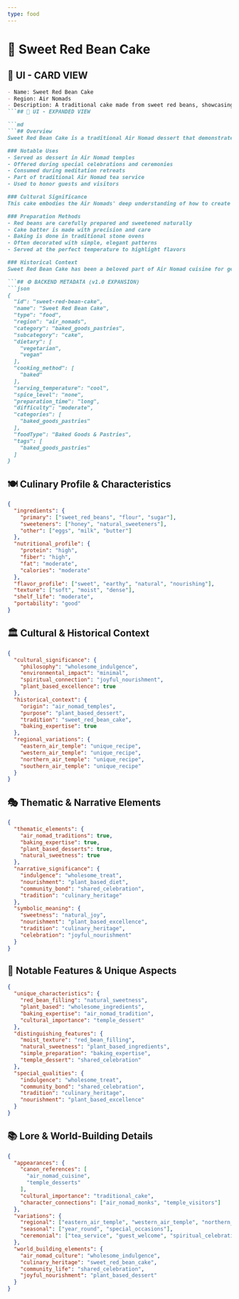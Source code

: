 ```yaml
---
type: food
---
```


# 🍰 Sweet Red Bean Cake

## 🎴 UI - CARD VIEW

```md
- Name: Sweet Red Bean Cake
- Region: Air Nomads
- Description: A traditional cake made from sweet red beans, showcasing the Air Nomads' mastery of plant-based desserts and their appreciation for natural sweetness.
```## 📖 UI - EXPANDED VIEW

```md
```## Overview
Sweet Red Bean Cake is a traditional Air Nomad dessert that demonstrates their exceptional skill in creating satisfying sweets from plant-based ingredients. This cake combines the natural sweetness and nutritional benefits of red beans with the Air Nomads' baking expertise, creating a dessert that is both delicious and nourishing. The dish represents the Air Nomads' philosophy that desserts can be both indulgent and wholesome, providing both pleasure and sustenance.

### Notable Uses
- Served as dessert in Air Nomad temples
- Offered during special celebrations and ceremonies
- Consumed during meditation retreats
- Part of traditional Air Nomad tea service
- Used to honor guests and visitors

### Cultural Significance
This cake embodies the Air Nomads' deep understanding of how to create satisfying desserts without relying on animal products or excessive sweeteners. The use of red beans reflects their commitment to using wholesome, plant-based ingredients while still creating treats that bring joy and comfort. The dish represents their belief that the best desserts are those that nourish both body and spirit while respecting the natural world.

### Preparation Methods
- Red beans are carefully prepared and sweetened naturally
- Cake batter is made with precision and care
- Baking is done in traditional stone ovens
- Often decorated with simple, elegant patterns
- Served at the perfect temperature to highlight flavors

### Historical Context
Sweet Red Bean Cake has been a beloved part of Air Nomad cuisine for generations, developed as a way to create satisfying desserts that align with their vegetarian philosophy. The recipe was among the many baking traditions that the Air Nomads perfected, and it was among the culinary practices that Avatar Aang worked to preserve after the Hundred Year War. The cake continues to be a testament to the Air Nomads' baking expertise and their ability to create beauty from simple, wholesome ingredients.

```## ⚙️ BACKEND METADATA (v1.0 EXPANSION)
```json
{
  "id": "sweet-red-bean-cake",
  "name": "Sweet Red Bean Cake",
  "type": "food",
  "region": "air_nomads",
  "category": "baked_goods_pastries",
  "subcategory": "cake",
  "dietary": [
    "vegetarian",
    "vegan"
  ],
  "cooking_method": [
    "baked"
  ],
  "serving_temperature": "cool",
  "spice_level": "none",
  "preparation_time": "long",
  "difficulty": "moderate",
  "categories": [
    "baked_goods_pastries"
  ],
  "foodType": "Baked Goods & Pastries",
  "tags": [
    "baked_goods_pastries"
  ]
}
```

## 🍽️ Culinary Profile & Characteristics
```json
{
  "ingredients": {
    "primary": ["sweet_red_beans", "flour", "sugar"],
    "sweeteners": ["honey", "natural_sweeteners"],
    "other": ["eggs", "milk", "butter"]
  },
  "nutritional_profile": {
    "protein": "high",
    "fiber": "high",
    "fat": "moderate",
    "calories": "moderate"
  },
  "flavor_profile": ["sweet", "earthy", "natural", "nourishing"],
  "texture": ["soft", "moist", "dense"],
  "shelf_life": "moderate",
  "portability": "good"
}
```

## 🏛️ Cultural & Historical Context
```json
{
  "cultural_significance": {
    "philosophy": "wholesome_indulgence",
    "environmental_impact": "minimal",
    "spiritual_connection": "joyful_nourishment",
    "plant_based_excellence": true
  },
  "historical_context": {
    "origin": "air_nomad_temples",
    "purpose": "plant_based_dessert",
    "tradition": "sweet_red_bean_cake",
    "baking_expertise": true
  },
  "regional_variations": {
    "eastern_air_temple": "unique_recipe",
    "western_air_temple": "unique_recipe",
    "northern_air_temple": "unique_recipe",
    "southern_air_temple": "unique_recipe"
  }
}
```

## 🎭 Thematic & Narrative Elements
```json
{
  "thematic_elements": {
    "air_nomad_traditions": true,
    "baking_expertise": true,
    "plant_based_desserts": true,
    "natural_sweetness": true
  },
  "narrative_significance": {
    "indulgence": "wholesome_treat",
    "nourishment": "plant_based_diet",
    "community_bond": "shared_celebration",
    "tradition": "culinary_heritage"
  },
  "symbolic_meaning": {
    "sweetness": "natural_joy",
    "nourishment": "plant_based_excellence",
    "tradition": "culinary_heritage",
    "celebration": "joyful_nourishment"
  }
}
```

## 🌟 Notable Features & Unique Aspects
```json
{
  "unique_characteristics": {
    "red_bean_filling": "natural_sweetness",
    "plant_based": "wholesome_ingredients",
    "baking_expertise": "air_nomad_tradition",
    "cultural_importance": "temple_dessert"
  },
  "distinguishing_features": {
    "moist_texture": "red_bean_filling",
    "natural_sweetness": "plant_based_ingredients",
    "simple_preparation": "baking_expertise",
    "temple_dessert": "shared_celebration"
  },
  "special_qualities": {
    "indulgence": "wholesome_treat",
    "community_bond": "shared_celebration",
    "tradition": "culinary_heritage",
    "nourishment": "plant_based_excellence"
  }
}
```

## 📚 Lore & World-Building Details
```json
{
  "appearances": {
    "canon_references": [
      "air_nomad_cuisine",
      "temple_desserts"
    ],
    "cultural_importance": "traditional_cake",
    "character_connections": ["air_nomad_monks", "temple_visitors"]
  },
  "variations": {
    "regional": ["eastern_air_temple", "western_air_temple", "northern_air_temple", "southern_air_temple"],
    "seasonal": ["year_round", "special_occasions"],
    "ceremonial": ["tea_service", "guest_welcome", "spiritual_celebration"]
  },
  "world_building_elements": {
    "air_nomad_culture": "wholesome_indulgence",
    "culinary_heritage": "sweet_red_bean_cake",
    "community_life": "shared_celebration",
    "joyful_nourishment": "plant_based_dessert"
  }
}
```
